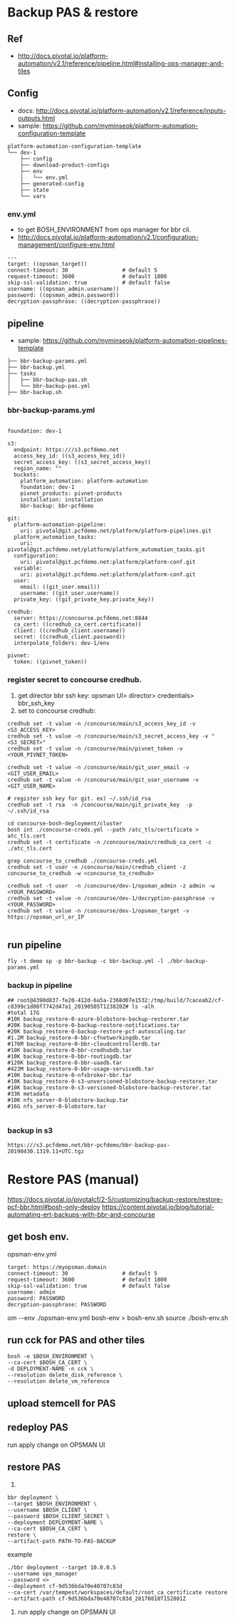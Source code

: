 # Backup PAS & restore

## Ref
- http://docs.pivotal.io/platform-automation/v2.1/reference/pipeline.html#installing-ops-manager-and-tiles


## Config
- docs: http://docs.pivotal.io/platform-automation/v2.1/reference/inputs-outputs.html
- sample: https://github.com/myminseok/platform-automation-configuration-template
```
platform-automation-configuration-template
└── dev-1
    ├── config
    ├── download-product-configs
    ├── env
    │   └── env.yml
    ├── generated-config
    ├── state
    └── vars

```

### env.yml
- to get BOSH_ENVIRONMENT from ops manager for bbr cli.
- http://docs.pivotal.io/platform-automation/v2.1/configuration-management/configure-env.html
```
---
target: ((opsman_target))
connect-timeout: 30                 # default 5
request-timeout: 3600               # default 1800
skip-ssl-validation: true           # default false
username: ((opsman_admin.username))
password: ((opsman_admin.password))
decryption-passphrase: ((decryption-passphrase))
```


## pipeline
- sample: https://github.com/myminseok/platform-automation-pipelines-template
```
├── bbr-backup-params.yml
├── bbr-backup.yml
├── tasks
│   ├── bbr-backup-pas.sh
│   └── bbr-backup-pas.yml
├── bbr-backup.sh
```

### bbr-backup-params.yml
```

foundation: dev-1

s3:
  endpoint: https:///s3.pcfdemo.net
  access_key_id: ((s3_access_key_id))
  secret_access_key: ((s3_secret_access_key))
  region_name: ""
  buckets:
    platform_automation: platform-automation
    foundation: dev-1
    pivnet_products: pivnet-products
    installation: installation
    bbr-backup: bbr-pcfdemo

git:
  platform-automation-pipeline:
    uri: pivotal@git.pcfdemo.net/platform/platform-pipelines.git
  platform_automation_tasks:
    uri: pivotal@git.pcfdemo.net/platform/platform_automation_tasks.git
  configuration:
    uri: pivotal@git.pcfdemo.net:platform/platform-conf.git
  variable:
    uri: pivotal@git.pcfdemo.net:platform/platform-conf.git
  user: 
    email: ((git_user.email))
    username: ((git_user.username))
  private_key: ((git_private_key.private_key))

credhub:
  server: https://concourse.pcfdemo.net:8844
  ca_cert: ((credhub_ca_cert.certificate))
  client: ((credhub_client.username))
  secret: ((credhub_client.password))
  interpolate_folders: dev-1/env

pivnet: 
  token: ((pivnet_token))

```

###  register secret to concourse credhub.
1. get director bbr ssh key: opsman UI> director> credentials> bbr_ssh_key
1. set to concourse credhub:  

```
credhub set -t value -n /concourse/main/s3_access_key_id -v <S3_ACCESS_KEY>
credhub set -t value -n /concourse/main/s3_secret_access_key -v "<S3_SECRET>"
credhub set -t value -n /concourse/main/pivnet_token -v <YOUR_PIVNET_TOKEN>

credhub set -t value -n /concourse/main/git_user_email -v <GIT_USER_EMAIL>
credhub set -t value -n /concourse/main/git_user_username -v <GIT_USER_NAME>

# register ssh key for git. ex) ~/.ssh/id_rsa
credhub set -t rsa  -n /concourse/main/git_private_key  -p ~/.ssh/id_rsa 
 
cd concourse-bosh-deployment/cluster
bosh int ./concourse-creds.yml --path /atc_tls/certificate > atc_tls.cert
credhub set -t certificate -n /concourse/main/credhub_ca_cert -c ./atc_tls.cert

grep concourse_to_credhub ./concourse-creds.yml
credhub set -t user -n /concourse/main/credhub_client -z concourse_to_credhub -w <concourse_to_credhub>

credhub set -t user  -n /concourse/dev-1/opsman_admin -z admin -w <YOUR_PASSWORD>
credhub set -t value -n /concourse/dev-1/decryption-passphrase -v <YOUR_PASSWORD>
credhub set -t value -n /concourse/dev-1/opsman_target -v https://opsman_url_or_IP


```

## run pipeline
```
fly -t demo sp -p bbr-backup -c bbr-backup.yml -l ./bbr-backup-params.yml
```
### backup in pipeline
```
## root@4390d837-fe20-412d-6a5a-2368d07e1532:/tmp/build/7caceab2/cf-c8399c1d00f7742d47a1_20190505T123820Z# ls -alh
#total 17G
#10K backup_restore-0-azure-blobstore-backup-restorer.tar
#20K backup_restore-0-backup-restore-notifications.tar
#20K backup_restore-0-backup-restore-pcf-autoscaling.tar
#1.2M backup_restore-0-bbr-cfnetworkingdb.tar
#176M backup_restore-0-bbr-cloudcontrollerdb.tar
#10K backup_restore-0-bbr-credhubdb.tar
#10K backup_restore-0-bbr-routingdb.tar
#120K backup_restore-0-bbr-uaadb.tar
#423M backup_restore-0-bbr-usage-servicedb.tar
#10K backup_restore-0-nfsbroker-bbr.tar
#10K backup_restore-0-s3-unversioned-blobstore-backup-restorer.tar
#10K backup_restore-0-s3-versioned-blobstore-backup-restorer.tar
#33K metadata
#10K nfs_server-0-blobstore-backup.tar
#16G nfs_server-0-blobstore.tar


```
### backup in s3
```
https:///s3.pcfdemo.net/bbr-pcfdemo/bbr-backup-pas-20190430.1319.11+UTC.tgz

```

# Restore PAS (manual)
https://docs.pivotal.io/pivotalcf/2-5/customizing/backup-restore/restore-pcf-bbr.html#bosh-only-deploy
https://content.pivotal.io/blog/tutorial-automating-ert-backups-with-bbr-and-concourse

## get bosh env.
opsman-env.yml
```
target: https://myopsman.domain
connect-timeout: 30                 # default 5
request-timeout: 3600               # default 1800
skip-ssl-validation: true           # default false
username: admin
password: PASSWORD
decryption-passphrase: PASSWORD

```
om --env ./opsman-env.yml  bosh-env > bosh-env.sh
source ./bosh-env.sh


## run cck for PAS and other tiles
```
bosh -e $BOSH_ENVIRONMENT \
--ca-cert $BOSH_CA_CERT \
-d DEPLOYMENT-NAME -n cck \
--resolution delete_disk_reference \
--resolution delete_vm_reference
```

## upload stemcell for PAS

## redeploy PAS
run apply change on OPSMAN UI


## restore PAS
1.
```
bbr deployment \
--target $BOSH_ENVIRONMENT \
--username $BOSH_CLIENT \
--password $BOSH_CLIENT_SECRET \
--deployment DEPLOYMENT-NAME \
--ca-cert $BOSH_CA_CERT \
restore \
--artifact-path PATH-TO-PAS-BACKUP
```
example
```
./bbr deployment --target 10.0.0.5 
--username ops_manager 
--password <> 
--deployment cf-9d536bda70e40707c83d 
--ca-cert /var/tempest/workspaces/default/root_ca_certificate restore 
--artifact-path cf-9d536bda70e40707c83d_20170810T152801Z

```
1. run apply change on OPSMAN UI


